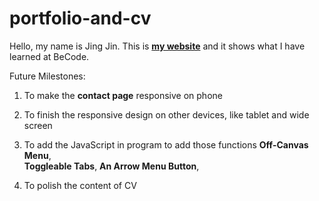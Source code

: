 
# portfolio-and-cv
Hello, my name is Jing Jin. This is [**my website**](https://whispering-tundra-34652.herokuapp.com/) and it shows what I have learned at BeCode.


Future Milestones: 

1. To make the **contact page** responsive on phone

2. To finish the responsive design on other devices, like tablet and wide screen

3. To add the JavaScript in program to add those functions
 **Off-Canvas Menu**,  
 **Toggleable Tabs**, 
 **An Arrow Menu Button**, 

4. To polish the content of CV





